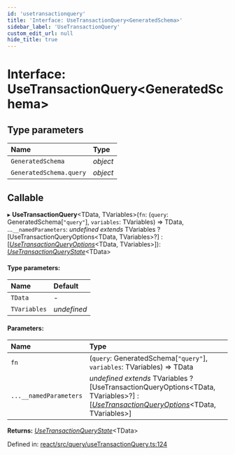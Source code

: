 ```yaml
---
id: 'usetransactionquery'
title: 'Interface: UseTransactionQuery<GeneratedSchema>'
sidebar_label: 'UseTransactionQuery'
custom_edit_url: null
hide_title: true
---
```


# Interface: UseTransactionQuery<GeneratedSchema\>

## Type parameters

| Name                    | Type     |
| :---------------------- | :------- |
| `GeneratedSchema`       | _object_ |
| `GeneratedSchema.query` | _object_ |

## Callable

▸ **UseTransactionQuery**<TData, TVariables\>(`fn`: (`query`: GeneratedSchema[``"query"``], `variables`: TVariables) => TData, ...`__namedParameters`: _undefined_ _extends_ TVariables ? [UseTransactionQueryOptions<TData, TVariables\>?] : [[_UseTransactionQueryOptions_](../modules.md#usetransactionqueryoptions)<TData, TVariables\>]): [_UseTransactionQueryState_](usetransactionquerystate.md)<TData\>

#### Type parameters:

| Name         | Default     |
| :----------- | :---------- |
| `TData`      | -           |
| `TVariables` | _undefined_ |

#### Parameters:

| Name                   | Type                                                                                                                                                                                  |
| :--------------------- | :------------------------------------------------------------------------------------------------------------------------------------------------------------------------------------ |
| `fn`                   | (`query`: GeneratedSchema[``"query"``], `variables`: TVariables) => TData                                                                                                             |
| `...__namedParameters` | _undefined_ _extends_ TVariables ? [UseTransactionQueryOptions<TData, TVariables\>?] : [[_UseTransactionQueryOptions_](../modules.md#usetransactionqueryoptions)<TData, TVariables\>] |

**Returns:** [_UseTransactionQueryState_](usetransactionquerystate.md)<TData\>

Defined in: [react/src/query/useTransactionQuery.ts:124](https://github.com/gqless/gqless/blob/master/packages/react/src/query/useTransactionQuery.ts#L124)
